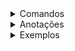 <details>
<summary>Comandos</summary>

-
-
-

</details>

<details>
<summary>Anotações</summary>

- a pasta ```.bin``` é a entrada do nosso projeto, quando for executado o projeto será a partir dela
-
-

</details>

<details>
<summary>Exemplos</summary>

- Entendendo a classe que representa uma stack
    - toda classe que extende de cdk.Stack é/representa uma stack e aqui dentro podemos definir nossos recursos
```ts
import * as cdk from 'aws-cdk-lib';
import { Construct } from 'constructs';
// import * as sqs from 'aws-cdk-lib/aws-sqs';

export class EcomerceAwsStack extends cdk.Stack {
	constructor(scope: Construct, id: string, props?: cdk.StackProps) {
		super(scope, id, props);

		// The code that defines your stack goes here
	}
}

```

-
-

</details>
